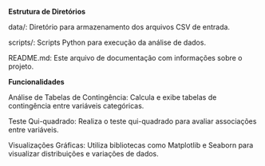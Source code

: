 **Estrutura de Diretórios**


data/: Diretório para armazenamento dos arquivos CSV de entrada.

scripts/: Scripts Python para execução da análise de dados.

README.md: Este arquivo de documentação com informações sobre o projeto.


**Funcionalidades**


Análise de Tabelas de Contingência: Calcula e exibe tabelas de contingência entre variáveis categóricas.

Teste Qui-quadrado: Realiza o teste qui-quadrado para avaliar associações entre variáveis.

Visualizações Gráficas: Utiliza bibliotecas como Matplotlib e Seaborn para visualizar distribuições e variações de dados.
